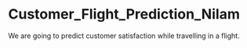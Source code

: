 # Customer_Flight_Prediction_Nilam
We are going to predict customer satisfaction while travelling in a flight.
